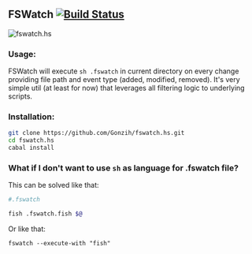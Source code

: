 ## FSWatch [![Build Status](https://travis-ci.org/Gonzih/fswatch.hs.svg?branch=master)](https://travis-ci.org/Gonzih/fswatch.hs)

![fswatch.hs](https://dl.dropboxusercontent.com/u/4109351/github/fswatch.png)

### Usage:

FSWatch will execute `sh .fswatch` in current directory on every change providing file path and event type (added, modified, removed).
It's very simple util (at least for now) that leverages all filtering logic to underlying scripts.

### Installation:

```sh
git clone https://github.com/Gonzih/fswatch.hs.git
cd fswatch.hs
cabal install
```

### What if I don't want to use `sh` as language for .fswatch file?

This can be solved like that:

```sh
#.fswatch

fish .fswatch.fish $@
```

Or like that:

```
fswatch --execute-with "fish"
```
